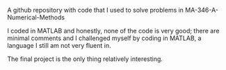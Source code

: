 A github repository with code that I used to solve problems in MA-346-A-Numerical-Methods

I coded in MATLAB and honestly, none of the code is very good;  there are minimal comments and I challenged myself by coding in MATLAB, a language I still am not very fluent in.

The final project is the only thing relatively interesting.
